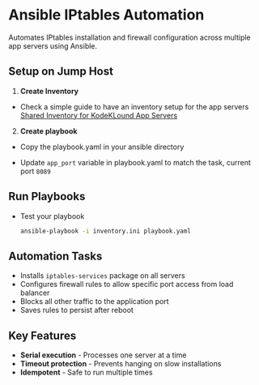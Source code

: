 # Ansible IPtables Automation
Automates IPtables installation and firewall configuration across multiple app servers using Ansible.

## Setup on Jump Host

1. **Create Inventory**
- Check a simple guide to have an inventory setup for the app servers
   [Shared Inventory for KodeKLound App Servers](../shared-inventory/README.md)


2. **Create playbook**
- Copy the playbook.yaml in your ansible directory

- Update `app_port` variable in playbook.yaml to match the task, current port `8089`

## Run Playbooks

- Test your playbook
   ```bash
   ansible-playbook -i inventory.ini playbook.yaml
   ```


## Automation Tasks
- Installs `iptables-services` package on all servers
- Configures firewall rules to allow specific port access from load balancer
- Blocks all other traffic to the application port
- Saves rules to persist after reboot

## Key Features

- **Serial execution** - Processes one server at a time
- **Timeout protection** - Prevents hanging on slow installations
- **Idempotent** - Safe to run multiple times